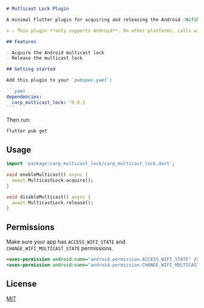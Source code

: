 ````markdown
# Mutlicast Lock Plugin

A minimal Flutter plugin for acquiring and releasing the Android [WifiManager MulticastLock](https://developer.android.com/reference/android/net/wifi/WifiManager.MulticastLock). This is useful for apps that need to receive multicast packets, such as when using protocols like mDNS or Lab Streaming Layer (LSL).

> ⚠️ This plugin **only supports Android**. On other platforms, calls will have no effect.

## Features

- Acquire the Android multicast lock
- Release the multicast lock

## Getting started

Add this plugin to your `pubspec.yaml`:

```yaml
dependencies:
  carp_multicast_lock: ^0.0.1
```
````

Then run:

```bash
flutter pub get
```

## Usage

```dart
import 'package:carp_multicast_lock/carp_multicast_lock.dart';

void enableMulticast() async {
  await MulticastLock.acquire();
}

void disableMulticast() async {
  await MulticastLock.release();
}
```

## Permissions

Make sure your app has `ACCESS_WIFI_STATE` and `CHANGE_WIFI_MULTICAST_STATE` permissions.

```xml
<uses-permission android:name="android.permission.ACCESS_WIFI_STATE" />
<uses-permission android:name="android.permission.CHANGE_WIFI_MULTICAST_STATE" />
```

## License

[MIT](LICENSE)
